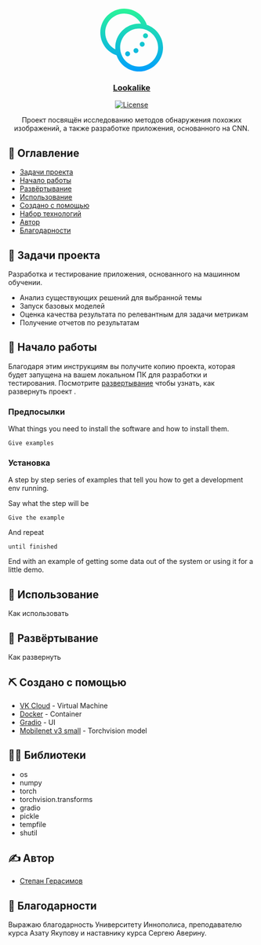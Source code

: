 <p align="center">
  <a href="" rel="noopener">
  <div align="center"><svg version="1.1" id="Capa_1" xmlns="http://www.w3.org/2000/svg" xmlns:xlink="http://www.w3.org/1999/xlink" x="0px" y="0px" viewBox="0 0 512 512" style="enable-background:new 0 0 200 200;" xml:space="preserve" width = "128px" heigh = "128px"><linearGradient id="SVGID_1_" gradientUnits="userSpaceOnUse" x1="256" y1="514" x2="256" y2="2" gradientTransform="matrix(1 0 0 -1 0 514)"><stop offset="0" style="stop-color:#2AF598"></stop><stop offset="1" style="stop-color:#009EFD"></stop></linearGradient><path style="fill:url(#SVGID_1_);" d="M379.694,132.34c-12.291-36.113-35.346-68.437-65.738-91.864C279.605,13.997,238.471,0,195,0 C87.477,0,0,87.477,0,195c0,83.956,53.799,158.119,132.345,184.708C158.514,456.563,231.404,512,317,512 c107.523,0,195-87.477,195-195C512,231.399,456.556,158.506,379.694,132.34z M40,195c0-85.467,69.533-155,155-155 c58.114,0,110.638,32.719,137.07,82.578c-4.974-0.382-10-0.578-15.07-0.578c-107.523,0-195,87.477-195,195 c0,5.082,0.197,10.118,0.581,15.103C72.667,305.723,40,253.337,40,195z M317,472c-85.467,0-155-69.533-155-155s69.533-155,155-155 s155,69.533,155,155S402.467,472,317,472z M389,221c0,11.046-8.954,20-20,20s-20-8.954-20-20s8.954-20,20-20S389,209.954,389,221z M362,290c0,11.046-8.954,20-20,20s-20-8.954-20-20s8.954-20,20-20S362,278.954,362,290z M311,342c0,11.046-8.954,20-20,20 s-20-8.954-20-20s8.954-20,20-20S311,330.954,311,342z M243,368c0,11.046-8.954,20-20,20s-20-8.954-20-20s8.954-20,20-20 S243,356.954,243,368z"></path></svg></div>
</p>

<h3 align="center">Lookalike</h3>

<div align="center">

[![License](https://img.shields.io/badge/license-MIT-blue.svg)](/LICENSE)

</div>

<p align="center"> Проект посвящён исследованию методов обнаружения похожих изображений, а также разработке приложения, основанного на CNN.
    <br> 
</p>

## 📝 Оглавление

- [Задачи проекта](#about)
- [Начало работы](#getting_started)
- [Развёртывание](#deployment)
- [Использование](#usage)
- [Создано с помощью](#built_using)
- [Набор технологий](#technologies)
- [Автор](#author)
- [Благодарности](#acknowledgement)

## 🧐 Задачи проекта <a name = "about"></a>

Разработка и тестирование приложения, основанного на машинном обучении.

- Анализ существующих решений для выбранной темы
- Запуск базовых моделей
- Оценка качества результата по релевантным для задачи метрикам
- Получение отчетов по результатам


## 🏁 Начало работы  <a name = "getting_started"></a>

Благодаря этим инструкциям вы получите копию проекта, которая будет запущена на вашем локальном ПК для разработки и тестирования. Посмотрите [развертывание](#deployment) чтобы узнать, как развернуть проект .

### Предпосылки

What things you need to install the software and how to install them.

```
Give examples
```

### Установка

A step by step series of examples that tell you how to get a development env running.

Say what the step will be

```
Give the example
```

And repeat

```
until finished
```

End with an example of getting some data out of the system or using it for a little demo.


## 🎈 Использование <a name="usage"></a>

Как использовать

## 🚀 Развёртывание <a name = "deployment"></a>

Как развернуть

## ⛏️ Создано с помощью <a name = "built_using"></a>

- [VK Cloud](https://cloud.vk.com/) - Virtual Machine
- [Docker](https://www.docker.com/) - Container
- [Gradio](https://www.gradio.app/) - UI
- [Mobilenet v3 small](https://pytorch.org/vision/main/models/generated/torchvision.models.mobilenet_v3_small.html) - Torchvision model

## 👨‍💻 Библиотеки <a name = "technologies"></a>

- os
- numpy
- torch
- torchvision.transforms
- gradio
- pickle
- tempfile
- shutil

## ✍️ Автор <a name = "author"></a>

- [Степан Герасимов](https://t.me/ninjaaaaa999)

## 🎉 Благодарности <a name = "acknowledgement"></a>

Выражаю благодарность Университету Иннополиса, преподавателю курса Азату Якупову и наставнику курса Сергею Аверину.